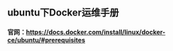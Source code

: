 
## ubuntu下Docker运维手册

#### 官网：https://docs.docker.com/install/linux/docker-ce/ubuntu/#prerequisites
